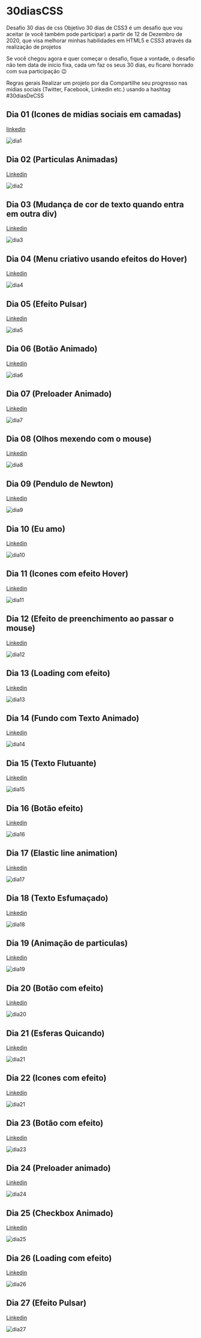 # 30diasCSS
Desafio 30 dias de css
Objetivo
30 dias de CSS3 é um desafio que vou aceitar (e você também pode participar) a partir de 12 de Dezembro de 2020, que visa melhorar minhas habilidades em HTML5 e CSS3 através da realização de projetos

Se você chegou agora e quer começar o desafio, fique a vontade, o desafio não tem data de inicio fixa, cada um faz os seus 30 dias, eu ficarei honrado com sua participação 😉

Regras gerais
Realizar um projeto por dia
Compartilhe seu progresso nas mídias sociais (Twitter, Facebook, Linkedin etc.) usando a hashtag #30diasDeCSS

## Dia 01 (Icones de midias sociais em camadas)

[linkedin](https://www.linkedin.com/feed/update/urn:li:activity:6743722718916562944/?commentUrn=urn%3Ali%3Acomment%3A(ugcPost%3A6743722683348860928%2C6743723267300839424))

![dia1](https://i.imgur.com/Ugy07ps.gif)

## Dia 02 (Particulas Animadas)

[Linkedin](https://www.linkedin.com/feed/update/urn:li:activity:6744012809278910464/)

![dia2](https://i.imgur.com/zKU0XvE.png)

## Dia 03 (Mudança de cor de texto quando entra em outra div)

[Linkedin](https://www.linkedin.com/feed/update/urn:li:activity:6744435025271369728/)

![dia3](https://i.imgur.com/V0P4E2H.gif)

## Dia 04 (Menu criativo usando efeitos do Hover)

[Linkedin](https://www.linkedin.com/feed/update/urn:li:activity:6745506829855412224/)

![dia4](https://i.imgur.com/ifWUxBj.gif)

## Dia 05 (Efeito Pulsar)

[Linkedin](https://www.linkedin.com/feed/update/urn:li:activity:6745127953320960000/)

![dia5](https://i.imgur.com/6EgFgKi.gif)

## Dia 06 (Botão Animado)

[Linkedin](https://www.linkedin.com/feed/update/urn:li:activity:6745127953320960000/)

![dia6](https://i.imgur.com/hw8mCqH.gif)

## Dia 07 (Preloader Animado)

[Linkedin](https://www.linkedin.com/feed/update/urn:li:activity:6745894139075805184/)

![dia7](https://i.imgur.com/HqsVKnx.gif)

## Dia 08 (Olhos mexendo com o mouse)

[Linkedin](https://www.linkedin.com/feed/update/urn:li:activity:6746971747037282304/)

![dia8](https://i.imgur.com/A8SN3qf.gif)


## Dia 09 (Pendulo de Newton)

[Linkedin](https://www.linkedin.com/feed/update/urn:li:activity:6747338307715244032/)

![dia9](https://i.imgur.com/xXMfFbV.gif)

## Dia 10 (Eu amo)

[Linkedin](https://www.linkedin.com/feed/update/urn:li:activity:6747705099562323968/)

![dia10](https://i.imgur.com/DkIjTQx.gif)


## Dia 11 (Icones com efeito Hover)

[Linkedin](https://www.linkedin.com/feed/update/urn:li:activity:6749472903592468480/)

![dia11](https://i.imgur.com/jDPGNXR.gif)


## Dia 12 (Efeito de preenchimento ao passar o mouse)

[Linkedin](https://www.linkedin.com/feed/update/urn:li:activity:6753116661487833088/)

![dia12](https://i.imgur.com/c3MfcD0.gif)


## Dia 13 (Loading com efeito)

[Linkedin](https://www.linkedin.com/feed/update/urn:li:activity:6754573399244189696/)

![dia13](https://i.imgur.com/Df5IKZF.gif)


## Dia 14 (Fundo com Texto Animado)

[Linkedin](https://www.linkedin.com/feed/update/urn:li:activity:6754892627642085376/)

![dia14](https://i.imgur.com/ODh5Qep.gif)


## Dia 15 (Texto Flutuante)

[Linkedin](https://www.linkedin.com/feed/update/urn:li:activity:6755677800667086848/)

![dia15](https://i.imgur.com/1K8Ftfo.gif)


## Dia 16 (Botão efeito)

[Linkedin](https://www.linkedin.com/feed/update/urn:li:activity:6759542328282619904/)

![dia16](https://i.imgur.com/8k2l1wB.gif)


## Dia 17 (Elastic line animation)

[Linkedin](https://www.linkedin.com/feed/update/urn:li:activity:6759999124310913024/)

![dia17](https://i.imgur.com/yndgTKG.gif)

## Dia 18 (Texto Esfumaçado)

[Linkedin](https://www.linkedin.com/feed/update/urn:li:activity:6760348062972952576/)

![dia18](https://i.imgur.com/MVuazJu.gif)


## Dia 19 (Animação de particulas)

[Linkedin](https://www.linkedin.com/feed/update/urn:li:activity:6760725833872224256/)

![dia19](https://i.imgur.com/t48qudT.gif)


## Dia 20 (Botão com efeito)

[Linkedin](https://www.linkedin.com/feed/update/urn:li:activity:6761091636924579840/)

![dia20](https://i.imgur.com/YloyieD.gif)


## Dia 21 (Esferas Quicando)

[Linkedin](https://www.linkedin.com/feed/update/urn:li:activity:6762025778470240256/)

![dia21](https://i.imgur.com/srOrmy5.gif)


## Dia 22 (Icones com efeito)

[Linkedin](https://www.linkedin.com/feed/update/urn:li:activity:6762883581246226432/)

![dia21](https://i.imgur.com/CCKrJfr.gif)


## Dia 23 (Botão com efeito)

[Linkedin](https://www.linkedin.com/feed/update/urn:li:activity:6763241048954155008/)

![dia23](https://i.imgur.com/Y7Bo76a.gif)


## Dia 24 (Preloader animado)

[Linkedin](https://www.linkedin.com/feed/update/urn:li:activity:6763621778435661824/)

![dia24](https://i.imgur.com/R8jmDSb.gif)


## Dia 25 (Checkbox Animado)

[Linkedin](https://www.linkedin.com/feed/update/urn:li:activity:6765065244466266112/)

![dia25](https://i.imgur.com/TpClxRR.gif)


## Dia 26 (Loading com efeito)

[Linkedin](https://www.linkedin.com/feed/update/urn:li:activity:6765413652561448960/)

![dia26](https://i.imgur.com/YdThdmt.gif)


## Dia 27 (Efeito Pulsar)

[Linkedin](https://www.linkedin.com/feed/update/urn:li:activity:6765784772850548736/)

![dia27](https://i.imgur.com/Jd0t0iH.gif)

